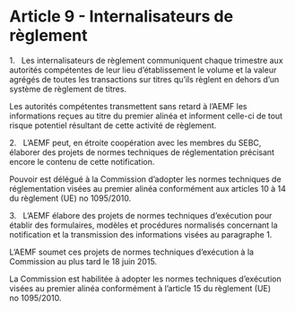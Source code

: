# Article 9 - Internalisateurs de règlement


1.   Les internalisateurs de règlement communiquent chaque trimestre aux autorités compétentes de leur lieu d’établissement le volume et la valeur agrégés de toutes les transactions sur titres qu’ils règlent en dehors d’un système de règlement de titres.

Les autorités compétentes transmettent sans retard à l’AEMF les informations reçues au titre du premier alinéa et informent celle-ci de tout risque potentiel résultant de cette activité de règlement.

2.   L’AEMF peut, en étroite coopération avec les membres du SEBC, élaborer des projets de normes techniques de réglementation précisant encore le contenu de cette notification.

Pouvoir est délégué à la Commission d’adopter les normes techniques de réglementation visées au premier alinéa conformément aux articles 10 à 14 du règlement (UE) no 1095/2010.

3.   L’AEMF élabore des projets de normes techniques d’exécution pour établir des formulaires, modèles et procédures normalisés concernant la notification et la transmission des informations visées au paragraphe 1.

L’AEMF soumet ces projets de normes techniques d’exécution à la Commission au plus tard le 18 juin 2015.

La Commission est habilitée à adopter les normes techniques d’exécution visées au premier alinéa conformément à l’article 15 du règlement (UE) no 1095/2010.
